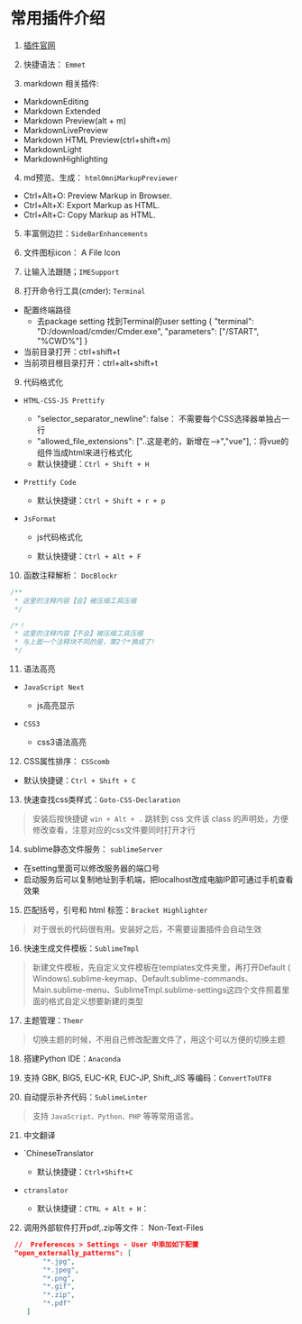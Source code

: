 # 常用插件介绍

1. [插件官网](https://packagecontrol.io/)

2. 快捷语法： `Emmet`

3. markdown 相关插件:
  - MarkdownEditing
  - Markdown Extended
  - Markdown Preview(alt + m)
  - MarkdownLivePreview
  - Markdown HTML Preview(ctrl+shift+m)
  - MarkdownLight
  - MarkdownHighlighting

4. md预览、生成： `htmlOmniMarkupPreviewer`
  - Ctrl+Alt+O: Preview Markup in Browser.
  - Ctrl+Alt+X: Export Markup as HTML.
  - Ctrl+Alt+C: Copy Markup as HTML.

5. 丰富侧边拦：`SideBarEnhancements`

6. 文件图标icon： A File Icon

7. 让输入法跟随；`IMESupport`

8. 打开命令行工具(cmder): `Terminal`
  - 配置终端路径
    * 去package setting 找到Terminal的user setting
        { 
          "terminal": "D:/download/cmder/Cmder.exe", 
          "parameters": ["/START", "%CWD%"] 
        } 
  - 当前目录打开：ctrl+shift+t
  - 当前项目根目录打开：ctrl+alt+shift+t

9. 代码格式化 

  - `HTML-CSS-JS Prettify`

    - "selector_separator_newline": false： 不需要每个CSS选择器单独占一行
    - "allowed_file_extensions": ["..这是老的，新增在-->","vue"],：将vue的组件当成html来进行格式化
    - 默认快捷键：`Ctrl + Shift + H`

  - `Prettify Code` 

    - 默认快捷键：`Ctrl + Shift + r + p` 

  - `JsFormat`

    - js代码格式化

    - 默认快捷键：`Ctrl + Alt + F`

10. 函数注释解析： `DocBlockr`

  ```js
  /**
   * 这里的注释内容【会】被压缩工具压缩
   */

  /*！
   * 这里的注释内容【不会】被压缩工具压缩
   * 与上面一个注释块不同的是，第2个*换成了!
   */
  ```

11. 语法高亮

   - `JavaScript Next`

     - js高亮显示

   - `CSS3`

     - css3语法高亮

12. CSS属性排序： `CSScomb` 

   - 默认快捷键：`Ctrl + Shift + C`

13. 快速查找css类样式：`Goto-CSS-Declaration`

   > 安装后按快捷键 `win + Alt + .` 跳转到 css 文件该 class 的声明处，方便修改查看，注意对应的css文件要同时打开才行

14. sublime静态文件服务： `sublimeServer`

   - 在setting里面可以修改服务器的端口号
   - 启动服务后可以复制地址到手机端，把localhost改成电脑IP即可通过手机查看效果

15. 匹配括号，引号和 html 标签：`Bracket Highlighter`　　

   > 对于很长的代码很有用。安装好之后，不需要设置插件会自动生效

16. 快速生成文件模板：`SublimeTmpl` 

   > 新建文件模板，先自定义文件模板在templates文件夹里，再打开Default ( Windows).sublime-keymap、Default.sublime-commands、Main.sublime-menu、SublimeTmpl.sublime-settings这四个文件照着里面的格式自定义想要新建的类型

17. 主题管理：`Themr`

   > 切换主题的时候，不用自己修改配置文件了，用这个可以方便的切换主题

18. 搭建Python IDE：`Anaconda`

19. 支持 GBK, BIG5, EUC-KR, EUC-JP, Shift_JIS 等编码：`ConvertToUTF8`

20. 自动提示补齐代码：`Sublime​Linter`

   > 支持 `JavaScript、Python、PHP` 等等常用语言。

21. 中文翻译

   - `ChineseTranslator
     - 默认快捷键：`Ctrl+Shift+C`

   - `ctranslator`
     - 默认快捷键：`CTRL + Alt + H`：

22. 调用外部软件打开pdf,.zip等文件： Non-Text-Files

   ```json
    //  Preferences > Settings - User 中添加如下配置
    "open_externally_patterns": [
           "*.jpg",
           "*.jpeg",
           "*.png",
           "*.gif",
           "*.zip",
           "*.pdf"
       ] 
   ```




  
